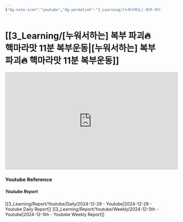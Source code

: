 ```yaml
---
{"dg-note-icon":"youtube","dg-permalink":"3_Learning/[누워서하는]-복부-파괴🔥-핵마라맛-11분-복부운동","created-date":"2024-12-29 10:17:09 pm","date":"2024-12-29","type":"youtube","tags":["youtube","workout"],"aliases":null,"youtuber":"제이제이","channelName":"제이제이살롱드핏","link":"https://www.youtube.com/watch?v=EojxzBZbo4o","img":"https://img.youtube.com/vi/EojxzBZbo4o/0.jpg","dg-publish":true,"permalink":"/3_Learning/[누워서하는]-복부-파괴🔥-핵마라맛-11분-복부운동/","dgPassFrontmatter":true,"noteIcon":"youtube"}
---
```


# [[3_Learning/[누워서하는] 복부 파괴🔥 핵마라맛 11분 복부운동\|[누워서하는] 복부 파괴🔥 핵마라맛 11분 복부운동]]


<div class="container-root"><span></span></div><div><div class="container-root"><iframe width="560" height="315" src="https://www.youtube.com/embed/EojxzBZbo4o" title="YouTube video player" frameborder="0" allow="accelerometer; autoplay; clipboard-write; encrypted-media; gyroscope; picture-in-picture; web-share" allowfullscreen=""></iframe></div></div>















### Youtube Reference
##### Youtube Report
[[3_Learning/Report/Youtube/Daily/2024-12-29 - Youtube\|2024-12-29 - Youtube Daily Report]]
[[3_Learning/Report/Youtube/Weekly/2024-12-5th - Youtube\|2024-12-5th - Youtube Weekly Report]]


